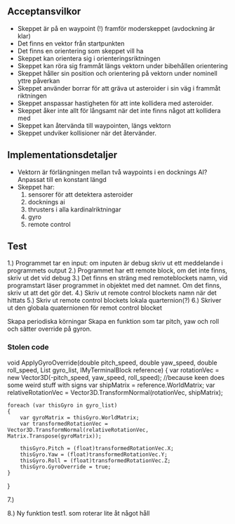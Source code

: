 ## Acceptansvilkor

- Skeppet är på en waypoint (!) framför moderskeppet
  (avdockning är klar)
- Det finns en vektor från startpunkten
- Det finns en orientering som skeppet vill ha
- Skeppet kan orientera sig i orienteringsriktningen
- Skeppet kan röra sig frammåt längs vektorn under bibehållen orientering
- Skeppet håller sin position och orientering på vektorn under nominell yttre påverkan
- Skeppet använder borrar för att gräva ut asteroider i sin väg i frammåt riktningen
- Skeppet anspassar hastigheten för att inte kollidera med asteroider.
- Skeppet åker inte allt för långsamt när det inte finns något att kollidera med
- Skeppet kan återvända till waypointen, längs vektorn
- Skeppet undviker kollisioner när det återvänder.

## Implementationsdetaljer

- Vektorn är förlängningen mellan två waypoints i en docknings AI? Anpassat till en konstant 
  längd
- Skeppet har:
    1. sensorer för att detektera asteroider
    2. docknings ai
    3. thrusters i alla kardinalriktningar
    4. gyro
    5. remote control

## Test

1.) Programmet tar en input:
    om inputen är debug skriv ut ett meddelande i programmets output
2.) Programmet har ett remote block, om det inte finns, skriv ut det vid debug
3.) Det finns en sträng med remoteblockets namn, vid programstart läser programmet in objektet med det namnet. Om det finns, skriv ut att det gör det.
4.) Skriv ut remote control blockets namn när det hittats
5.) Skriv ut remote control blockets lokala quarternion(?)
6.) Skriver ut den globala quaternionen för remot control blocket


Skapa periodiska körningar
Skapa en funktion som tar pitch, yaw och roll och sätter override på gyron.

### Stolen code

void ApplyGyroOverride(double pitch_speed, double yaw_speed, double roll_speed, List<IMyGyro> gyro_list, IMyTerminalBlock reference)
{
    var rotationVec = new Vector3D(-pitch_speed, yaw_speed, roll_speed); //because keen does some weird stuff with signs 
    var shipMatrix = reference.WorldMatrix;
    var relativeRotationVec = Vector3D.TransformNormal(rotationVec, shipMatrix);

    foreach (var thisGyro in gyro_list)
    {
        var gyroMatrix = thisGyro.WorldMatrix;
        var transformedRotationVec = Vector3D.TransformNormal(relativeRotationVec, Matrix.Transpose(gyroMatrix));

        thisGyro.Pitch = (float)transformedRotationVec.X;
        thisGyro.Yaw = (float)transformedRotationVec.Y;
        thisGyro.Roll = (float)transformedRotationVec.Z;
        thisGyro.GyroOverride = true;
    }
}

7.) 

8.) Ny funktion test1. som roterar lite åt något håll
